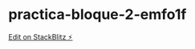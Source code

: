 # practica-bloque-2-emfo1f

[Edit on StackBlitz ⚡️](https://stackblitz.com/edit/practica-bloque-2-emfo1f)